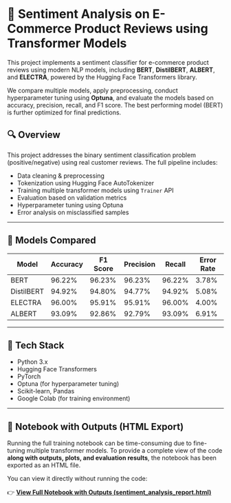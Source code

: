 # 🧠 Sentiment Analysis on E-Commerce Product Reviews using Transformer Models

This project implements a sentiment classifier for e-commerce product reviews using modern NLP models, including **BERT**, **DistilBERT**, **ALBERT**, and **ELECTRA**, powered by the Hugging Face Transformers library.

We compare multiple models, apply preprocessing, conduct hyperparameter tuning using **Optuna**, and evaluate the models based on accuracy, precision, recall, and F1 score. The best performing model (BERT) is further optimized for final predictions.

## 🔍 Overview

This project addresses the binary sentiment classification problem (positive/negative) using real customer reviews. The full pipeline includes:
- Data cleaning & preprocessing
- Tokenization using Hugging Face AutoTokenizer
- Training multiple transformer models using `Trainer` API
- Evaluation based on validation metrics
- Hyperparameter tuning using Optuna
- Error analysis on misclassified samples

---

## 🚀 Models Compared

| Model      | Accuracy | F1 Score | Precision | Recall | Error Rate |
|------------|----------|----------|-----------|--------|------------|
| BERT       | 96.22%   | 96.23%   | 96.23%    | 96.22% | 3.78%      |
| DistilBERT | 94.92%   | 94.80%   | 94.77%    | 94.92% | 5.08%      |
| ELECTRA    | 96.00%   | 95.91%   | 95.91%    | 96.00% | 4.00%      |
| ALBERT     | 93.09%   | 92.86%   | 92.79%    | 93.09% | 6.91%      |

---

## 🧪 Tech Stack
- Python 3.x
- Hugging Face Transformers
- PyTorch
- Optuna (for hyperparameter tuning)
- Scikit-learn, Pandas
- Google Colab (for training environment)

---

## 📄 Notebook with Outputs (HTML Export)

Running the full training notebook can be time-consuming due to fine-tuning multiple transformer models. To provide a complete view of the code **along with outputs, plots, and evaluation results**, the notebook has been exported as an HTML file.

You can view it directly without running the code:

👉 [**View Full Notebook with Outputs (sentiment_analysis_report.html)**]([sentiment_analysis_report.html](https://github.com/Mathush157/-Sentiment-Analysis-Using-Pretrained-Language-Models/blob/main/sentiment_analysis_using_pretrained_models.html))
